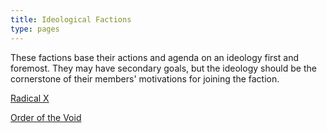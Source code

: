 ```yaml
---
title: Ideological Factions
type: pages
---
```

These factions base their actions and agenda on an ideology first and foremost. They may have secondary goals, but the ideology should be the cornerstone of their members' motivations for joining the faction.

[Radical X](radical-x.md)

[Order of the Void](order.md)